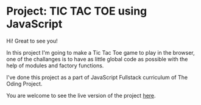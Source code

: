 # Project: TIC TAC TOE using JavaScript

Hi! Great to see you!

In this project I'm going to make a Tic Tac Toe game to play in the browser, one of the challanges is to have as little global code as possible with the help of modules and factory functions.

I've done this project as a part of JavaScript Fullstack curriculum of The Oding Project.

You are welcome to see the live version of the project [here](https://sergiojc90.github.io/tic-tac-toe/).
